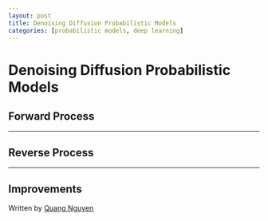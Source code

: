 ```yaml
---
layout: post
title: Denoising Diffusion Probabilistic Models
categories: [probabilistic models, deep learning]
---
```

# Denoising Diffusion Probabilistic Models

## Forward Process

<hr>

## Reverse Process

<hr>

## Improvements

Written by [Quang Nguyen](https://quang-ngh.github.io)
